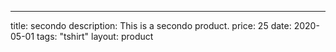 ---  
title: secondo
description: This is a secondo product.
price: 25
date: 2020-05-01
tags:  "tshirt"
layout: product